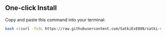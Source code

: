 ## One-click Install

Copy and paste this command into your terminal:

```bash
bash <(curl -fsSL https://raw.githubusercontent.com/SatkiExE808/satki-singbox/main/satki-singbox.sh)
